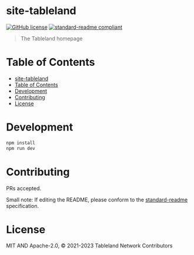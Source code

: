 # site-tableland

[![GitHub license](https://img.shields.io/github/license/tablelandnetwork/site-tableland.svg)](./LICENSE)
[![standard-readme compliant](https://img.shields.io/badge/standard--readme-OK-green.svg)](https://github.com/RichardLitt/standard-readme)

> The Tableland homepage

# Table of Contents

- [site-tableland](#site-tableland)
- [Table of Contents](#table-of-contents)
- [Development](#development)
- [Contributing](#contributing)
- [License](#license)

# Development

```bash
npm install
npm run dev
```

# Contributing

PRs accepted.

Small note: If editing the README, please conform to the
[standard-readme](https://github.com/RichardLitt/standard-readme) specification.

# License

MIT AND Apache-2.0, © 2021-2023 Tableland Network Contributors
